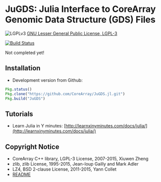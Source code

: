 JuGDS: Julia Interface to CoreArray Genomic Data Structure (GDS) Files
===

![LGPLv3](http://www.gnu.org/graphics/lgplv3-88x31.png)
[GNU Lesser General Public License, LGPL-3](https://www.gnu.org/licenses/lgpl.html)

[![Build Status](https://travis-ci.org/CoreArray/JuGDS.jl.png)](https://travis-ci.org/CoreArray/JuGDS.jl)

Not completed yet!


## Installation

* Development version from Github:
```julia
Pkg.status()
Pkg.clone("https://github.com/CoreArray/JuGDS.jl.git")
Pkg.build("JuGDS")
```



## Tutorials

* Learn Julia in Y minutes: [http://learnxinyminutes.com/docs/julia/](http://learnxinyminutes.com/docs/julia/)



## Copyright Notice

* CoreArray C++ library, LGPL-3 License, 2007-2015, Xiuwen Zheng
* zlib, zlib License, 1995-2015, Jean-loup Gailly and Mark Adler
* LZ4, BSD 2-clause License, 2011-2015, Yann Collet
* [README](./COPYRIGHTS)
